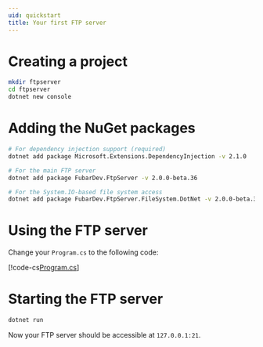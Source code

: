 ```yaml
---
uid: quickstart
title: Your first FTP server
---
```


# Creating a project

```bash
mkdir ftpserver
cd ftpserver
dotnet new console
```

# Adding the NuGet packages

```bash
# For dependency injection support (required)
dotnet add package Microsoft.Extensions.DependencyInjection -v 2.1.0

# For the main FTP server
dotnet add package FubarDev.FtpServer -v 2.0.0-beta.36

# For the System.IO-based file system access
dotnet add package FubarDev.FtpServer.FileSystem.DotNet -v 2.0.0-beta.36
```

# Using the FTP server

Change your `Program.cs` to the following code:

[!code-cs[Program.cs](../code-snippets/quickstart/Program.cs "The FTP server")]

# Starting the FTP server

```bash
dotnet run
```

Now your FTP server should be accessible at `127.0.0.1:21`.
